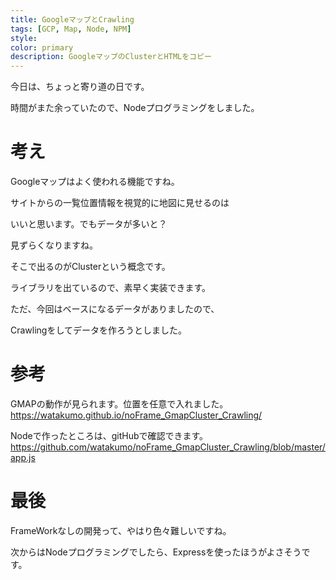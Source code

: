 ```yaml
---
title: GoogleマップとCrawling
tags: [GCP, Map, Node, NPM]
style: 
color: primary
description: GoogleマップのClusterとHTMLをコピー
---
```


今日は、ちょっと寄り道の日です。

時間がまた余っていたので、Nodeプログラミングをしました。

# 考え
Googleマップはよく使われる機能ですね。

サイトからの一覧位置情報を視覚的に地図に見せるのは

いいと思います。でもデータが多いと？

見ずらくなりますね。

そこで出るのがClusterという概念です。

ライブラリを出ているので、素早く実装できます。

ただ、今回はベースになるデータがありましたので、

Crawlingをしてデータを作ろうとしました。

# 参考
GMAPの動作が見られます。位置を任意で入れました。
<https://watakumo.github.io/noFrame_GmapCluster_Crawling/>

Nodeで作ったところは、gitHubで確認できます。
<https://github.com/watakumo/noFrame_GmapCluster_Crawling/blob/master/app.js>

# 最後
FrameWorkなしの開発って、やはり色々難しいですね。

次からはNodeプログラミングでしたら、Expressを使ったほうがよさそうです。
